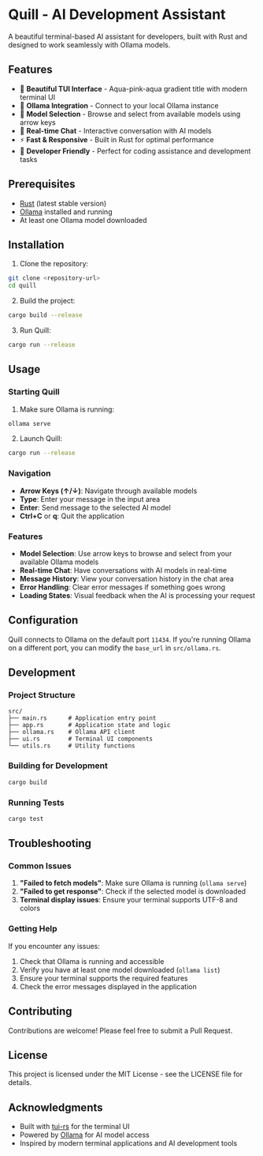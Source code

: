 # Quill - AI Development Assistant

A beautiful terminal-based AI assistant for developers, built with Rust and designed to work seamlessly with Ollama models.

## Features

- 🎨 **Beautiful TUI Interface** - Aqua-pink-aqua gradient title with modern terminal UI
- 🤖 **Ollama Integration** - Connect to your local Ollama instance
- 📝 **Model Selection** - Browse and select from available models using arrow keys
- 💬 **Real-time Chat** - Interactive conversation with AI models
- ⚡ **Fast & Responsive** - Built in Rust for optimal performance
- 🔧 **Developer Friendly** - Perfect for coding assistance and development tasks


## Prerequisites

- [Rust](https://rustup.rs/) (latest stable version)
- [Ollama](https://ollama.ai/) installed and running
- At least one Ollama model downloaded

## Installation

1. Clone the repository:
```bash
git clone <repository-url>
cd quill
```

2. Build the project:
```bash
cargo build --release
```

3. Run Quill:
```bash
cargo run --release
```

## Usage

### Starting Quill

1. Make sure Ollama is running:
```bash
ollama serve
```

2. Launch Quill:
```bash
cargo run --release
```

### Navigation

- **Arrow Keys (↑/↓)**: Navigate through available models
- **Type**: Enter your message in the input area
- **Enter**: Send message to the selected AI model
- **Ctrl+C** or **q**: Quit the application

### Features

- **Model Selection**: Use arrow keys to browse and select from your available Ollama models
- **Real-time Chat**: Have conversations with AI models in real-time
- **Message History**: View your conversation history in the chat area
- **Error Handling**: Clear error messages if something goes wrong
- **Loading States**: Visual feedback when the AI is processing your request

## Configuration

Quill connects to Ollama on the default port `11434`. If you're running Ollama on a different port, you can modify the `base_url` in `src/ollama.rs`.

## Development

### Project Structure

```
src/
├── main.rs      # Application entry point
├── app.rs       # Application state and logic
├── ollama.rs    # Ollama API client
├── ui.rs        # Terminal UI components
└── utils.rs     # Utility functions
```

### Building for Development

```bash
cargo build
```

### Running Tests

```bash
cargo test
```

## Troubleshooting

### Common Issues

1. **"Failed to fetch models"**: Make sure Ollama is running (`ollama serve`)
2. **"Failed to get response"**: Check if the selected model is downloaded
3. **Terminal display issues**: Ensure your terminal supports UTF-8 and colors

### Getting Help

If you encounter any issues:

1. Check that Ollama is running and accessible
2. Verify you have at least one model downloaded (`ollama list`)
3. Ensure your terminal supports the required features
4. Check the error messages displayed in the application

## Contributing

Contributions are welcome! Please feel free to submit a Pull Request.

## License

This project is licensed under the MIT License - see the LICENSE file for details.

## Acknowledgments

- Built with [tui-rs](https://github.com/fdehau/tui-rs) for the terminal UI
- Powered by [Ollama](https://ollama.ai/) for AI model access
- Inspired by modern terminal applications and AI development tools 